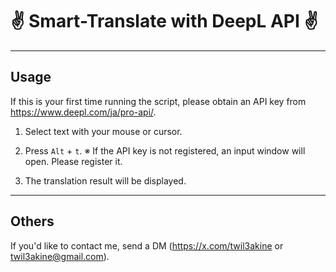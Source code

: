 # ✌ Smart-Translate with DeepL API ✌

---

## Usage

If this is your first time running the script, please obtain an API key from https://www.deepl.com/ja/pro-api/.

1. Select text with your mouse or cursor.

2. Press `Alt` + `t`.
   ※ If the API key is not registered, an input window will open. Please register it.

3. The translation result will be displayed.

---

## Others

If you'd like to contact me, send a DM (https://x.com/twil3akine or twil3akine@gmail.com).